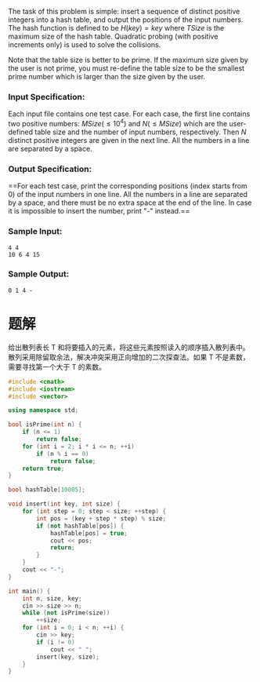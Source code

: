 The task of this problem is simple: insert a sequence of distinct positive integers into a hash table, and output the positions of the input numbers. The hash function is defined to be $H(key)=key%TSize$ where $TSize$ is the maximum size of the hash table. Quadratic probing (with positive increments only) is used to solve the collisions.

Note that the table size is better to be prime. If the maximum size given by the user is not prime, you must re-define the table size to be the smallest prime number which is larger than the size given by the user.

### Input Specification:
Each input file contains one test case. For each case, the first line contains two positive numbers: $MSize (≤10^4)$ and $N (≤MSize)$ which are the user-defined table size and the number of input numbers, respectively. Then $N$ distinct positive integers are given in the next line. All the numbers in a line are separated by a space.

### Output Specification:
==For each test case, print the corresponding positions (index starts from 0) of the input numbers in one line. All the numbers in a line are separated by a space, and there must be no extra space at the end of the line. In case it is impossible to insert the number, print "-" instead.==

### Sample Input:
```
4 4
10 6 4 15
```
### Sample Output:
```
0 1 4 -
```
# 题解

给出散列表长 T 和将要插入的元素，将这些元素按照读入的顺序插入散列表中。散列采用除留取余法，解决冲突采用正向增加的二次探查法。如果 T 不是素数，需要寻找第一个大于 T 的素数。
```cpp
#include <cmath>
#include <iostream>
#include <vector>

using namespace std;

bool isPrime(int n) {
    if (n <= 1)
        return false;
    for (int i = 2; i * i <= n; ++i)
        if (n % i == 0)
            return false;
    return true;
}

bool hashTable[10005];

void insert(int key, int size) {
    for (int step = 0; step < size; ++step) {
        int pos = (key + step * step) % size;
        if (not hashTable[pos]) {
            hashTable[pos] = true;
            cout << pos;
            return;
        }
    }
    cout << "-";
}

int main() {
    int n, size, key;
    cin >> size >> n;
    while (not isPrime(size))
        ++size;
    for (int i = 0; i < n; ++i) {
        cin >> key;
        if (i != 0)
            cout << " ";
        insert(key, size);
    }
}
```
